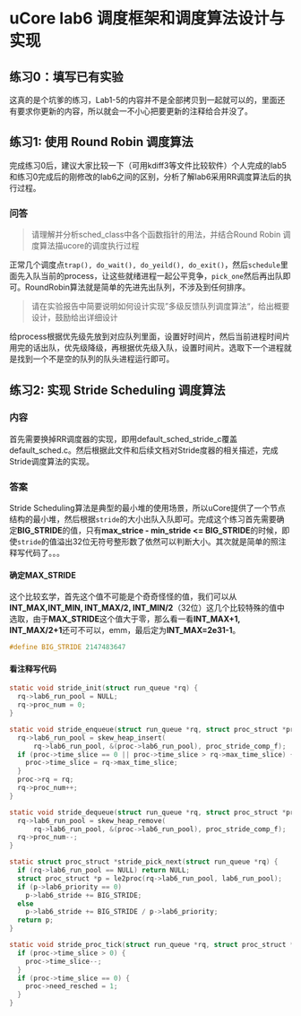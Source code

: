 # uCore lab6 调度框架和调度算法设计与实现
## 练习0：填写已有实验
这真的是个坑爹的练习，Lab1-5的内容并不是全部拷贝到一起就可以的，里面还有要求你更新的内容，所以就会一不小心把要更新的注释给合并没了。

## 练习1: 使用 Round Robin 调度算法
完成练习0后，建议大家比较一下（可用kdiff3等文件比较软件）个人完成的lab5和练习0完成后的刚修改的lab6之间的区别，分析了解lab6采用RR调度算法后的执行过程。
### 问答
>请理解并分析sched_class中各个函数指针的用法，并结合Round Robin 调度算法描ucore的调度执行过程

正常几个调度点`trap(), do_wait(), do_yeild(), do_exit()`，然后`schedule`里面先入队当前的process，让这些就绪进程一起公平竞争，`pick_one`然后再出队即可。RoundRobin算法就是简单的先进先出队列，不涉及到任何排序。

> 请在实验报告中简要说明如何设计实现”多级反馈队列调度算法“，给出概要设计，鼓励给出详细设计

给process根据优先级先放到对应队列里面，设置好时间片，然后当前进程时间片用完的话出队，优先级降级，再根据优先级入队，设置时间片。选取下一个进程就是找到一个不是空的队列的队头进程运行即可。

## 练习2: 实现 Stride Scheduling 调度算法
### 内容
首先需要换掉RR调度器的实现，即用default_sched_stride_c覆盖default_sched.c。然后根据此文件和后续文档对Stride度器的相关描述，完成Stride调度算法的实现。
### 答案
Stride Scheduling算法是典型的最小堆的使用场景，所以uCore提供了一个节点结构的最小堆，然后根据`stride`的大小出队入队即可。完成这个练习首先需要确定**BIG_STRIDE**的值，只有**max_strice - min_stride <= BIG_STRIDE**的时候，即使`stride`的值溢出32位无符号整形数了依然可以判断大小。其次就是简单的照注释写代码了。。。
#### 确定**MAX_STRIDE**
这个比较玄学，首先这个值不可能是个奇奇怪怪的值，我们可以从**INT_MAX,INT_MIN, INT_MAX/2, INT_MIN/2**（32位）这几个比较特殊的值中选取，由于**MAX_STRIDE**这个值大于零，那么看一看**INT_MAX+1, INT_MAX/2+1**还可不可以，emm，最后定为**INT_MAX=2e31-1**。
```c
#define BIG_STRIDE 2147483647
```
#### 看注释写代码
```c
static void stride_init(struct run_queue *rq) {
  rq->lab6_run_pool = NULL;
  rq->proc_num = 0;
}
```
```c
static void stride_enqueue(struct run_queue *rq, struct proc_struct *proc) {
  rq->lab6_run_pool = skew_heap_insert(
      rq->lab6_run_pool, &(proc->lab6_run_pool), proc_stride_comp_f);
  if (proc->time_slice == 0 || proc->time_slice > rq->max_time_slice) {
    proc->time_slice = rq->max_time_slice;
  }
  proc->rq = rq;
  rq->proc_num++;
}
```
```c
static void stride_dequeue(struct run_queue *rq, struct proc_struct *proc) {
  rq->lab6_run_pool = skew_heap_remove(
      rq->lab6_run_pool, &(proc->lab6_run_pool), proc_stride_comp_f);
  rq->proc_num--;
}
```
```c
static struct proc_struct *stride_pick_next(struct run_queue *rq) {
  if (rq->lab6_run_pool == NULL) return NULL;
  struct proc_struct *p = le2proc(rq->lab6_run_pool, lab6_run_pool);
  if (p->lab6_priority == 0)
    p->lab6_stride += BIG_STRIDE;
  else
    p->lab6_stride += BIG_STRIDE / p->lab6_priority;
  return p;
}
```
```c
static void stride_proc_tick(struct run_queue *rq, struct proc_struct *proc) {
  if (proc->time_slice > 0) {
    proc->time_slice--;
  }
  if (proc->time_slice == 0) {
    proc->need_resched = 1;
  }
}
```